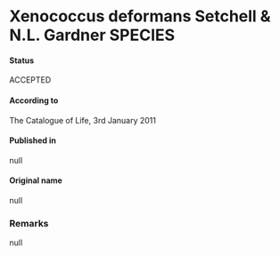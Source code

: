 # Xenococcus deformans Setchell & N.L. Gardner SPECIES

#### Status
ACCEPTED

#### According to
The Catalogue of Life, 3rd January 2011

#### Published in
null

#### Original name
null

### Remarks
null